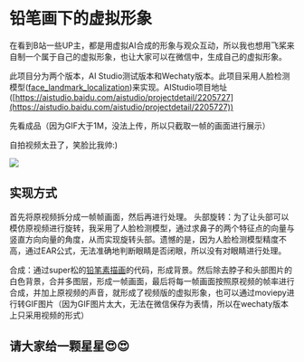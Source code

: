 # 铅笔画下的虚拟形象
在看到B站一些UP主，都是用虚拟AI合成的形象与观众互动，所以我也想用飞桨来自制一个属于自己的虚拟形象，也让大家可以在微信中，生成自己的虚拟形象。

此项目分为两个版本，AI Studio测试版本和Wechaty版本。此项目采用人脸检测模型([face_landmark_localization](https://www.paddlepaddle.org.cn/hubdetail?name=face_landmark_localization))来实现。AIStudio项目地址([https://aistudio.baidu.com/aistudio/projectdetail/2205727](https://aistudio.baidu.com/aistudio/projectdetail/2205727))

先看成品（因为GIF大于1M，没法上传，所以只截取一帧的画面进行展示）

自拍视频太丑了，笑脸比我帅:)

![](https://ai-studio-static-online.cdn.bcebos.com/4a5d66d3bd0a46e38df621c689f10883463a11c5b1844e059fa0f924e0b47e1d)


## 实现方式
首先将原视频拆分成一帧帧画面，然后再进行处理。
头部旋转：为了让头部可以模仿原视频进行旋转，我采用了人脸检测模型，通过求鼻子的两个特征点的向量与竖直方向向量的角度，从而实现旋转头部。遗憾的是，因为人脸检测模型精度不高，通过EAR公式，无法准确地判断眼睛是否闭眼，所以没有对眼睛进行处理。

合成：通过super松的[铅笔素描画](https://aistudio.baidu.com/aistudio/projectdetail/1468432)的代码，形成背景。然后除去脖子和头部图片的白色背景，合并多图层，形成一帧画面，最后将每一帧画面按照原视频的帧率进行合成，并加上原视频的声音，就形成了视频版的虚拟形象，也可以通过moviepy进行转GIF图片（因为GIF图片太大，无法在微信保存为表情，所以在wechaty版本上只采用视频的形式）

## 请大家给一颗星星:heart_eyes::heart_eyes:
